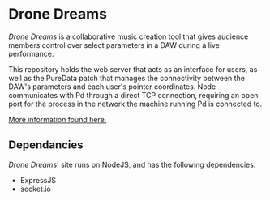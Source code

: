 # Drone Dreams

_Drone Dreams_ is a collaborative music creation tool that gives audience members control over select parameters in a DAW during a live performance.

This repository holds the web server that acts as an interface for users, as well as the PureData patch that manages the connectivity between the DAW's parameters and each user's pointer coordinates. Node communicates with Pd through a direct TCP connection, requiring an open port for the process in the network the machine running Pd is connected to.

[More information found here.](http://v-os.ca/dronedreams)

## Dependancies

_Drone Dreams_' site runs on NodeJS, and has the following dependencies:
  - ExpressJS
  - socket.io